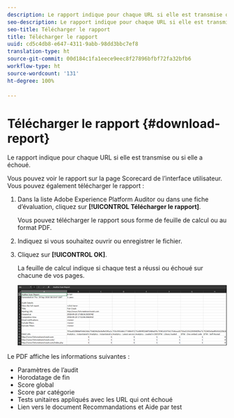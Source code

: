 ```yaml
---
description: Le rapport indique pour chaque URL si elle est transmise ou si elle a échoué.
seo-description: Le rapport indique pour chaque URL si elle est transmise ou si elle a échoué.
seo-title: Télécharger le rapport
title: Télécharger le rapport
uuid: cd5c4db8-e647-4311-9abb-98dd3bbc7ef8
translation-type: ht
source-git-commit: 00d184c1fa1eece9eec8f27896bfbf72fa32bfb6
workflow-type: ht
source-wordcount: '131'
ht-degree: 100%

---
```



# Télécharger le rapport {#download-report}

Le rapport indique pour chaque URL si elle est transmise ou si elle a échoué.

Vous pouvez voir le rapport sur la page Scorecard de l’interface utilisateur. Vous pouvez également télécharger le rapport :

1. Dans la liste Adobe Experience Platform Auditor ou dans une fiche d’évaluation, cliquez sur **[!UICONTROL Télécharger le rapport]**.

   Vous pouvez télécharger le rapport sous forme de feuille de calcul ou au format PDF.
1. Indiquez si vous souhaitez ouvrir ou enregistrer le fichier.

1. Cliquez sur **[!UICONTROL OK]**.

   La feuille de calcul indique si chaque test a réussi ou échoué sur chacune de vos pages.

   ![](assets/sheet.png)

Le PDF affiche les informations suivantes :

* Paramètres de l’audit
* Horodatage de fin
* Score global
* Score par catégorie
* Tests unitaires appliqués avec les URL qui ont échoué
* Lien vers le document Recommandations et Aide par test
